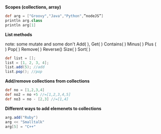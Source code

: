 **Scopes (collections, array)**
```groovy
def arg = ["Groovy","Java","Python",”nodeJS”]
println arg.class
println arg[1]
```

**List methods**

note: some mutate and some don't
Add( ), Get( ) Contains( ) Minus( ) Plus ( ) Pop( ) Remove( ) Reverse() Size( ) Sort( ) 

```groovy
def list = [];
list = [1, 2, 3, 4];
list.add(5); //add
list.pop(); //pop
```

**Add/remove collections from collections**

```groovy
def no = [1,2,3,4]
def no2 = no +5 //=[1,2,3,4,5]
def no3 = no - [2,3] //=[1,4]
```

**Different ways to add elemenets to collections**
```groovy
arg.add("Ruby")
arg << "Smalltalk"
arg[5] = "C++"
```

